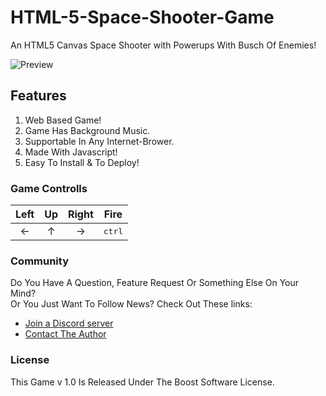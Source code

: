 # HTML-5-Space-Shooter-Game
An HTML5 Canvas Space Shooter with Powerups With Busch Of Enemies!

![Preview](/assets/preview.jpg)

## Features

1. Web Based Game!
2. Game Has Background Music.
3. Supportable In Any Internet-Brower.
4. Made With Javascript!
5. Easy To Install & To Deploy!

### Game Controlls

 |  Left  |    Up   |  Right  |   Fire  |
 |:------:|:-------:|:-------:|:-------:|
 |    ←   |    ↑    |    →    |<kbd>ctrl</kbd>|

### Community
Do You Have A Question, Feature Request Or Something Else On Your Mind?                     
Or You Just Want To Follow News?
Check Out These links:

* [Join a Discord server](https://discord.gg/5V68EK8AeS)
* [Contact The Author](https://github.com/Abhay557)

### License
This Game v 1.0 Is Released Under The Boost Software License.
